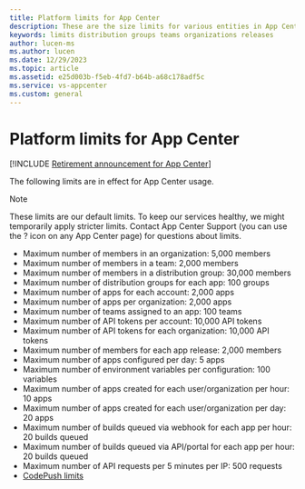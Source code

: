```yaml
---
title: Platform limits for App Center
description: These are the size limits for various entities in App Center.
keywords: limits distribution groups teams organizations releases
author: lucen-ms
ms.author: lucen
ms.date: 12/29/2023
ms.topic: article
ms.assetid: e25d003b-f5eb-4fd7-b64b-a68c178adf5c
ms.service: vs-appcenter
ms.custom: general
---
```


# Platform limits for App Center

[!INCLUDE [Retirement announcement for App Center](../includes/retirement.md)]

The following limits are in effect for App Center usage.

> [!NOTE]
> These limits are our default limits. To keep our services healthy, we might temporarily apply stricter limits. Contact App Center Support (you can use the ? icon on any App Center page) for questions about limits.

- Maximum number of members in an organization: 5,000 members
- Maximum number of members in a team: 2,000 members
- Maximum number of members in a distribution group: 30,000 members
- Maximum number of distribution groups for each app: 100 groups
- Maximum number of apps for each account: 2,000 apps
- Maximum number of apps per organization: 2,000 apps
- Maximum number of teams assigned to an app: 100 teams
- Maximum number of API tokens per account: 10,000 API tokens
- Maximum number of API tokens for each organization: 10,000 API tokens
- Maximum number of members for each app release: 2,000 members
- Maximum number of apps configured per day: 5 apps
- Maximum number of environment variables per configuration: 100 variables
- Maximum number of apps created for each user/organization per hour: 10 apps
- Maximum number of apps created for each user/organization per day: 20 apps
- Maximum number of builds queued via webhook for each app per hour: 20 builds queued
- Maximum number of builds queued via API/portal for each app per hour: 20 builds queued
- Maximum number of API requests per 5 minutes per IP: 500 requests
- [CodePush limits](~/distribution/codepush/index.md)
